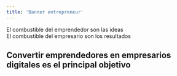 ```yaml
---
title: 'Banner entrepreneur'
---
```


<section class="py-24 mb-16 bg-center bg-no-repeat bg-cover border-t-4 border-b-4 border-gray-200 make-entrepreneurs md:bg-contain md:bg-left">
  <div class="mb-12 ml-auto text-sm font-semibold text-right text-black md:text-2xl">
    <div class="table p-2 pr-8 mb-2 ml-auto bg-white bg-opacity-70">
      El combustible del emprendedor son las ideas
    </div>
    <div class="table p-2 pr-8 ml-auto bg-white bg-opacity-70">
      El combustible del empresario son los resultados
    </div>
  </div>
  <h2 class="flex flex-col w-full gap-2 text-2xl text-right uppercase md:gap-5 md:text-4xl">
    <span class="block"><b class="py-1 pl-2 pr-8 font-bold text-white bg-black bg-opacity-80 md:pr-8">Convertir
        emprendedores</b></span>
    <span class="block"><b class="py-1 pl-2 pr-8 font-bold text-white bg-black bg-opacity-80 md:pr-8">en empresarios
        digitales</b></span>
    <span class="block"><b class="py-1 pl-2 pr-8 font-bold text-white bg-black bg-opacity-80 md:pr-8">es el principal
        objetivo</b></span>
  </h2>
</section>
